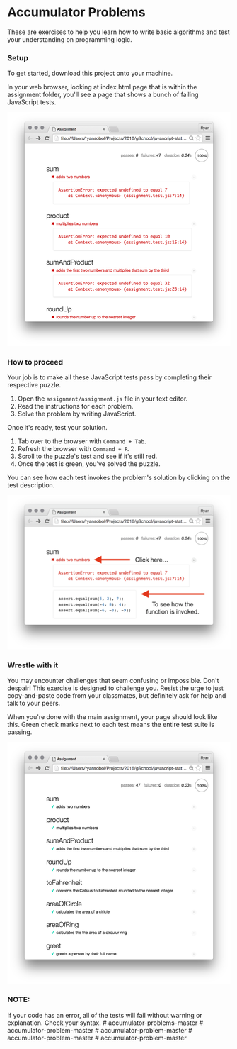 # Accumulator Problems

These are exercises to help you learn how to write basic algorithms 
and test your understanding on programming logic.

### Setup

To get started, download this project onto your machine.

In your web browser, looking at index.html page that is within the assignment folder, you'll see a page that shows a bunch of failing JavaScript tests. 

![](images/failing.png)

### How to proceed

Your job is to make all these JavaScript tests pass by completing their respective puzzle.

1. Open the `assignment/assignment.js` file in your text editor.
1. Read the instructions for each problem.
1. Solve the problem by writing JavaScript.

Once it's ready, test your solution.

1. Tab over to the browser with `Command + Tab`.
1. Refresh the browser with `Command + R`.
1. Scroll to the puzzle's test and see if it's still red.
1. Once the test is green, you've solved the puzzle.

You can see how each test invokes the problem's solution by clicking on the test description.

![](images/invoked.png)

### Wrestle with it

You may encounter challenges that seem confusing or impossible. Don't despair! This exercise is designed to challenge you. Resist the urge to just copy-and-paste code from your classmates, but definitely ask for help and talk to your peers.

When you're done with the main assignment, your page should look like this. Green check marks next to each test means the entire test suite is passing.

![](images/passing.png)

### NOTE:
If your code has an error, all of the tests will fail without warning or explanation.  Check your syntax. 
#   a c c u m u l a t o r - p r o b l e m s - m a s t e r 
 
 #   a c c u m u l a t o r - p r o b l e m - m a s t e r 
 
 #   a c c u m u l a t o r - p r o b l e m - m a s t e r 
 
 #   a c c u m u l a t o r - p r o b l e m - m a s t e r 
 
 #   a c c u m u l a t o r - p r o b l e m - m a s t e r 
 
 
